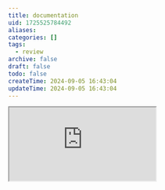 ```yaml
---
title: documentation
uid: 1725525784492
aliases:
categories: []
tags:
  - review
archive: false
draft: false
todo: false
createTime: 2024-09-05 16:43:04
updateTime: 2024-09-05 16:43:04
---
```


<iframe
  class="iframe_full"
  src="https://dict.youdao.com/result?word=documentation&lang=en"
>
</iframe>
